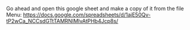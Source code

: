 Go ahead and open this google sheet and make a copy of it from the file Menu: https://docs.google.com/spreadsheets/d/1ajE50Qv-tP2wCa_NCCsdGTtTAMRNIMIvAtPHb4Jcp8s/